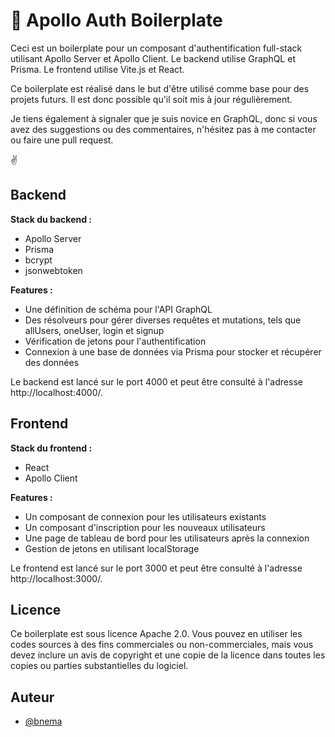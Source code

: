 # 🚀 Apollo Auth Boilerplate

Ceci est un boilerplate pour un composant d'authentification full-stack utilisant Apollo Server et Apollo Client. Le backend utilise GraphQL et Prisma. Le frontend utilise Vite.js et React.

Ce boilerplate est réalisé dans le but d'être utilisé comme base pour des projets futurs. Il est donc possible qu'il soit mis à jour régulièrement.

Je tiens également à signaler que je suis novice en GraphQL, donc si vous avez des suggestions ou des commentaires, n'hésitez pas à me contacter ou faire une pull request.

✌

## Backend

__Stack du backend :__
- Apollo Server 
- Prisma 
- bcrypt 
- jsonwebtoken 

__Features :__
- Une définition de schéma pour l'API GraphQL
- Des résolveurs pour gérer diverses requêtes et mutations, tels que allUsers, oneUser, login et signup
- Vérification de jetons pour l'authentification
- Connexion à une base de données via Prisma pour stocker et récupérer des données

Le backend est lancé sur le port 4000 et peut être consulté à l'adresse http://localhost:4000/.

## Frontend

__Stack du frontend :__
- React 
- Apollo Client 

__Features :__
- Un composant de connexion pour les utilisateurs existants
- Un composant d'inscription pour les nouveaux utilisateurs
- Une page de tableau de bord pour les utilisateurs après la connexion
- Gestion de jetons en utilisant localStorage

Le frontend est lancé sur le port 3000 et peut être consulté à l'adresse http://localhost:3000/.

## Licence

Ce boilerplate est sous licence Apache 2.0. Vous pouvez en utiliser les codes sources à des fins commerciales ou non-commerciales, mais vous devez inclure un avis de copyright et une copie de la licence dans toutes les copies ou parties substantielles du logiciel.

## Auteur

- [@bnema](https://www.github.com/bnema)